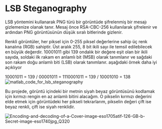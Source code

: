 # LSB Steganography 
 LSB yöntemini kullanarak PNG türü bir görüntüde şifrelenmiş bir mesajı gizlemenize olanak tanır.  Mesaj önce RSA-CBC-256 kullanılarak şifrelenir ve ardından PNG görüntüsünün düşük sıralı bitlerinde gizlenir.

Renkli görüntüler, her piksel için 0-255 piksel değerlerine sahip üç renk kanalına (RGB) sahiptir. Üst aralık 255, 8 bit ikili sayı ile temsil edilebilecek en büyük değerdir. 10001011 gibi 139 ondalık bir değere eşit olan bir ikili sayıda, soldaki ilk rakam en anlamlı bit (MSB) olarak tanımlanır ve sağdaki son rakam doğu anlamlı biti (LSB) olarak tanımlanır. aşağıdaki örnek daha iyi açıklıyor


10001011 = 139 / 00001011 = 1110001011 = 139 / 10001010 = 138
![matlab_code_for_lsb_steganography](https://user-images.githubusercontent.com/70798901/174682276-bf27276b-374f-4dcf-953e-237a9672ab2f.jpg)


Bu projede, görüntü içindeki bir metnin siyah beyaz görüntüsünü kodlamak için kırmızı rengin en az anlamlı bitini alacağım. O pikselin kırmızı değerini elde etmek için görüntüdeki her pikseli tekrarlarım, pikselin değeri çift ise beyaz renkli, çift ise siyah renklidir.


![Encoding-and-decoding-of-a-Cover-image-eso1705atif-126-GB-b-Secret-image-eso1740jpg_Q320](https://user-images.githubusercontent.com/70798901/174682423-ece6aa1c-2073-4de8-a9f1-4166240cd2b7.jpg)





